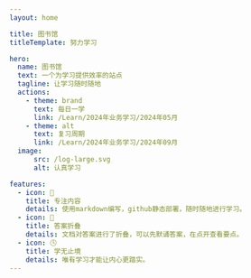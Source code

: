 ```yaml
---
layout: home

title: 图书馆
titleTemplate: 努力学习

hero:
  name: 图书馆
  text: 一个为学习提供效率的站点
  tagline: 让学习随时随地
  actions:
    - theme: brand
      text: 每日一学
      link: /Learn/2024年业务学习/2024年05月
    - theme: alt
      text: 复习周期
      link: /Learn/2024年业务学习/2024年09月
  image:
      src: /log-large.svg
      alt: 认真学习

features:
  - icon: 📝
    title: 专注内容
    details: 使用markdown编写，github静态部署，随时随地进行学习。
  - icon: 📖
    title: 答案折叠 
    details: 文档对答案进行了折叠，可以先默诵答案，在点开查看要点。
  - icon: 🕓
    title: 学无止境
    details: 唯有学习才能让内心更踏实。
---
```

<style>
:root {
  --vp-home-hero-name-color: transparent;
  --vp-home-hero-name-background: -webkit-linear-gradient(120deg, #bd34fe 30%, #41d1ff);

  --vp-home-hero-image-background-image: linear-gradient(-45deg, #bd34fe 50%, #47caff 50%);
  --vp-home-hero-image-filter: blur(44px);
}

@media (min-width: 640px) {
  :root {
    --vp-home-hero-image-filter: blur(56px);
  }
}

@media (min-width: 960px) {
  :root {
    --vp-home-hero-image-filter: blur(68px);
  }
}
</style>
